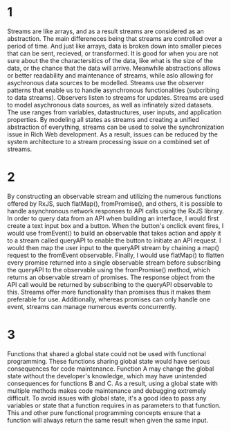 # 1
Streams are like arrays, and as a result streams are considered as an abstraction. The main differeneces being that streams are controlled over a period of time. And just like arrays, data is broken down into smaller pieces that can be sent, recieved, or transformed. It is good for when you are not sure about the the charactersitics of the data, like what is the size of the data, or the chance that the data will arrive. Meanwhile abstractions allows or better readability and maintenance of streams, while aslo allowing for asychronous data sources to be modelled.
Streams use the observer patterns that enable us to handle asynchronous functionalities (subcribing to data streams). Observers listen to streams for updates.
Streams are used to model asychronous data sources, as well as infinately sized datasets. The use ranges from variables, datastructures, user inputs, and application properties. By modeling all states as streams and creating a unified abstraction of everything, streams can be used to solve the synchronization issue in Rich Web development. As a result, issues can be reduced by the system architecture to a stream processing issue on a combined set of streams.

# 2
By constructing an observable stream and utilizing the numerous functions offered by RxJS, such flatMap(), fromPromise(), and others, it is possible to handle asynchronous network responses to API calls using the RxJS library.
In order to query data from an API when building an interface, I would first create a text input box and a button. When the button's onclick event fires, I would use fromEvent() to build an observable that takes action and apply it to a stream called queryAPI to enable the button to initiate an API request. I would then map the user input to the queryAPI stream by chaining a map() request to the fromEvent observable. Finally, I would use flatMap() to flatten every promise returned into a single observable stream before subscribing the queryAPI to the observable using the fromPromise() method, which returns an observable stream of promises. The response object from the API call would be returned by subscribing to the queryAPI observable to this.
Streams offer more functionality than promises thus it makes them preferable for use. Additionally, whereas promises can only handle one event, streams can manage numerous events concurrently.

# 3
Functions that shared a global state could not be used with functional programming. These functions sharing global state would have serious consequences for code maintenance. Function A may change the global state without the developer's knowledge, which may have unintended consequences for functions B and C. As a result, using a global state with multiple methods makes code maintenance and debugging extremely difficult.
To avoid issues with global state, it's a good idea to pass any variables or state that a function requires in as parameters to that function. This and other pure functional programming concepts ensure that a function will always return the same result when given the same input.
